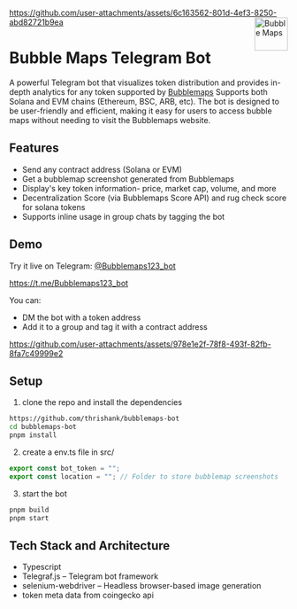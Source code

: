 
https://github.com/user-attachments/assets/6c163562-801d-4ef3-8250-abd82721b9ea
<a href="https://app.bubblemaps.io">
  <img src="https://app.bubblemaps.io/img/bubblemaps.51902376.svg" alt="Bubble Maps" title="BubbleMaps" align="right" height="60" />
</a>

# Bubble Maps Telegram Bot

A powerful Telegram bot that visualizes token distribution and provides in-depth analytics for any token supported by [Bubblemaps](https://bubblemaps.io) Supports both Solana and EVM chains (Ethereum, BSC, ARB, etc). The bot is designed to be user-friendly and efficient, making it easy for users to access bubble maps without needing to visit the Bubblemaps website.

## Features

- Send any contract address (Solana or EVM)
- Get a bubblemap screenshot generated from Bubblemaps
- Display's key token information- price, market cap, volume, and more
- Decentralization Score (via Bubblemaps Score API) and rug check score for solana tokens
- Supports inline usage in group chats by tagging the bot

## Demo

Try it live on Telegram: [@Bubblemaps123_bot](https://t.me/Bubblemaps123_bot)

<https://t.me/Bubblemaps123_bot>

You can:

- DM the bot with a token address
- Add it to a group and tag it with a contract address

https://github.com/user-attachments/assets/978e1e2f-78f8-493f-82fb-8fa7c49999e2

## Setup

1. clone the repo and install the dependencies

```bash
https://github.com/thrishank/bubblemaps-bot
cd bubblemaps-bot
pnpm install
```

2. create a env.ts file in src/

```typescript
export const bot_token = "";
export const location = ""; // Folder to store bubblemap screenshots
```

3. start the bot

```bash
pnpm build
pnpm start
```

## Tech Stack and Architecture

- Typescript
- Telegraf.js – Telegram bot framework
- selenium-webdriver – Headless browser-based image generation
- token meta data from coingecko api
